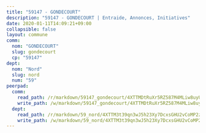 ```yaml
---
title: "59147 - GONDECOURT"
description: "59147 - GONDECOURT | Entraide, Annonces, Initiatives"
date: 2020-01-11T14:09:21+09:00
collapsible: false
layout: commune
comm:
  nom: "GONDECOURT"
  slug: gondecourt
  cp: "59147"
dept:
  nom: "Nord"
  slug: nord
  num: "59"
peerpad:
  comm:
    read_path: /r/markdown/59147_gondecourt/4XTTMDtRuXr5RZ587M4MLiw8uyU2Pdc2fNS9eLgMxKL43Hazz
    write_path: /w/markdown/59147_gondecourt/4XTTMDtRuXr5RZ587M4MLiw8uyU2Pdc2fNS9eLgMxKL43Hazz-K3TgUFrPVcgb4qDzDgCiCnWPCVuEaaj4JTaQ1vbkFCtcAV6mR9s8a993QWKgDHCBSoWShghnsP9BV2YDthHqVPx3zx7LkiCaPWNzxTQAKhiQNwnGaK9Qams47ChPH1EGXbgSbEwx
  dept:
    read_path: /r/markdown/59_nord/4XTTM3t39qn3wJ5h23Xy7DcxsGHU2vCoMP2z3iS4TUn3TrtdJ
    write_path: /w/markdown/59_nord/4XTTM3t39qn3wJ5h23Xy7DcxsGHU2vCoMP2z3iS4TUn3TrtdJ-K3TgTuZGkuZqXfr6fpmH7pGsMT6ndvZQMyRDze5QBt7XScLWHoBi246kLoDKpTH2Yo4f3AFSSJqGc2ozvNww7qPLqsDjpvahxCbQ6F5znbfjp6kVgaDcTYc9LyhwSfYuCevnvZUQ
---
```


